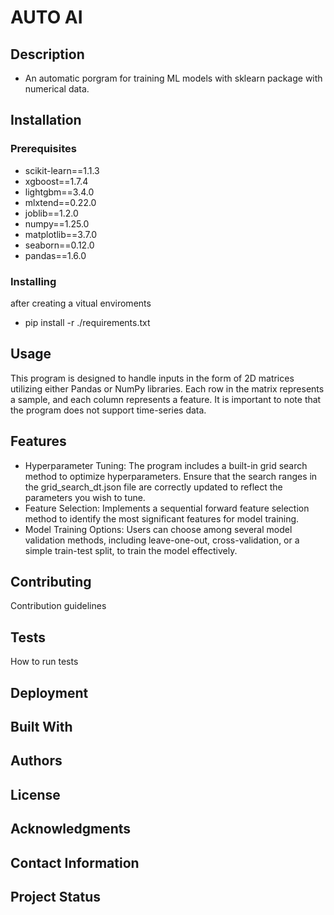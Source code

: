 # AUTO AI

## Description
- An automatic porgram for training ML models with sklearn package with numerical data.


## Installation
### Prerequisites
- scikit-learn==1.1.3
- xgboost==1.7.4
- lightgbm==3.4.0
- mlxtend==0.22.0
- joblib==1.2.0
- numpy==1.25.0
- matplotlib==3.7.0
- seaborn==0.12.0
- pandas==1.6.0
### Installing
after creating a vitual enviroments
- pip install -r ./requirements.txt

## Usage
This program is designed to handle inputs in the form of 2D matrices utilizing either Pandas or NumPy libraries. Each row in the matrix represents a sample, and each column represents a feature. It is important to note that the program does not support time-series data.


## Features
- Hyperparameter Tuning: The program includes a built-in grid search method to optimize hyperparameters. Ensure that the search ranges in the grid_search_dt.json file are correctly updated to reflect the parameters you wish to tune.
- Feature Selection: Implements a sequential forward feature selection method to identify the most significant features for model training.
- Model Training Options: Users can choose among several model validation methods, including leave-one-out, cross-validation, or a simple train-test split, to train the model effectively.


## Contributing
Contribution guidelines

## Tests
How to run tests

## Deployment

## Built With

## Authors

## License

## Acknowledgments

## Contact Information

## Project Status
